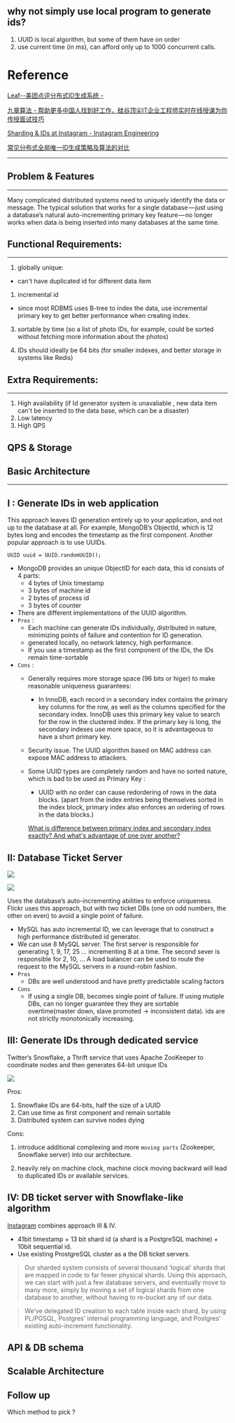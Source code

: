 
## why not simply use local program to generate ids?

1) UUID is local algorithm, but some of them have on order
2) use current time (in ms), can afford only up to 1000 concurrent calls.

# Reference

[Leaf--美团点评分布式ID生成系统 -](https://tech.meituan.com/MT_Leaf.html)

[九章算法 - 帮助更多中国人找到好工作，硅谷顶尖IT企业工程师实时在线授课为你传授面试技巧](https://www.jiuzhang.com/article/gXM1xa/)

[Sharding & IDs at Instagram - Instagram Engineering](https://engineering.instagram.com/sharding-ids-at-instagram-1cf5a71e5a5c?gi=7093ee3fac31)

[常见分布式全局唯一ID生成策略及算法的对比](https://gavinlee1.github.io/2017/06/28/%E5%B8%B8%E8%A7%81%E5%88%86%E5%B8%83%E5%BC%8F%E5%85%A8%E5%B1%80%E5%94%AF%E4%B8%80ID%E7%94%9F%E6%88%90%E7%AD%96%E7%95%A5%E5%8F%8A%E7%AE%97%E6%B3%95%E7%9A%84%E5%AF%B9%E6%AF%94/)

---

## Problem & Features

---

Many complicated distributed systems need to uniquely identify the data or message. The typical solution that works for a single database — just using a database’s natural auto-incrementing primary key feature — no longer works when data is being inserted into many databases at the same time.

## Functional Requirements:

---

1. globally unique:
  - can't have duplicated id for different data item
1. incremental id
  - since most RDBMS uses B-tree to index the data, use incremental primary key to get better performance when creating index.

3.  sortable by time (so a list of photo IDs, for example, could be sorted without fetching more information about the photos)

4.  IDs should ideally be 64 bits (for smaller indexes, and better storage in systems like Redis)

## Extra Requirements:

---

1. High availability (if Id generator system is unavaliable , new data item can't be inserted to the data base, which can be a disaster)
1. Low latency
1. High QPS

## QPS & Storage

## Basic Architecture

---

## I : Generate IDs in web application

This approach leaves ID generation entirely up to your application, and not up to the database at all. For example, MongoDB’s ObjectId, which is 12 bytes long and encodes the timestamp as the first component. Another popular approach is to use UUIDs.

    UUID uuid = UUID.randomUUID();

- MongoDB provides an unique ObjectID for each data, this id consists of 4 parts:
  - 4 bytes of Unix timestamp
  - 3 bytes of machine id
  - 2 bytes of process id
  - 3 bytes of counter
- There are different implementations of the UUID algorithm.
- `Pros`  :
  - Each machine can generate IDs individually, distributed in nature, minimizing points of failure and contention for ID generation.
  - generated locally, no network latency, high performance.
  - If you use a timestamp as the first component of the IDs, the IDs remain time-sortable
- `Cons`  :
  - Generally requires more storage space (96 bits or higer) to make reasonable uniqueness guarantees:
    - In InnoDB, each record in a secondary index contains the primary key columns for the row, as well as the columns specified for the secondary index. InnoDB uses this primary key value to search for the row in the clustered index. If the primary key is long, the secondary indexes use more space, so it is advantageous to have a short primary key.
  - Security issue. The UUID algorithm based on MAC address can expose MAC address to attackers.
  - Some UUID types are completely random and have no sorted nature, which is bad to be used as Primary Key :
    - UUID with no order can cause redordering of rows in the data blocks. (apart from the index entries being themselves sorted in the index block, primary index also enforces an ordering of rows in the data blocks.)

    [What is difference between primary index and secondary index exactly? And what's advantage of one over another?](https://www.quora.com/What-is-difference-between-primary-index-and-secondary-index-exactly-And-whats-advantage-of-one-over-another/answer/Siddharth-Teotia?srid=nkLR)

## II: Database Ticket Server

![](https://static.notion-static.com/bc3b8bc9-76b1-452e-869a-f8fc6beb18bc/Untitled)

![](https://static.notion-static.com/0b371dc5-095b-4e2f-a8da-c6567dd9fa81/Untitled)

Uses the database’s auto-incrementing abilities to enforce uniqueness. Flickr uses this approach, but with two ticket DBs (one on odd numbers, the other on even) to avoid a single point of failure.

- MySQL has auto incremental ID, we can leverage that to construct a high performance distributed id generator.
- We can use 8 MySQL server. The first server is responsible for generating 1, 9, 17, 25 ... incrementing 8 at a time. The second sever is responsible for 2, 10, ... A load balancer can be used to route the request to the MySQL servers in a round-robin fashion.
- `Pros`
  - DBs are well understood and have pretty predictable scaling factors
- `Cons`
  - If using a single DB, becomes single point of failure. If using mutiple DBs, can no longer guarantee they they are sortable overtime(master down, slave promoted → inconsistent data). ids are not strictly monotonically increasing.

## III: Generate IDs through dedicated service

Twitter’s Snowflake, a Thrift service that uses Apache ZooKeeper to coordinate nodes and then generates 64-bit unique IDs

![](https://static.notion-static.com/a7588734-5061-434c-aa2c-7a477afd21d0/Untitled)

Pros:

1. Snowflake IDs are 64-bits, half the size of a UUID
1. Can use time as first component and remain sortable
1. Distributed system can survive nodes dying

Cons:

1. introduce additional complexing and more `moving parts` (Zookeeper, Snowflake server) into our architecture.

 2.  heavily rely on machine clock,  machine clock moving backward will lead to duplicated IDs or available services.

## IV: DB ticket server with Snowflake-like algorithm

[Instagram](https://engineering.instagram.com/sharding-ids-at-instagram-1cf5a71e5a5c) combines approach III & IV.

- 41bit timestamp + 13 bit shard id (a shard is a PostgreSQL machine) + 10bit sequential id.
- Use existing ProstgreSQL cluster as a the DB ticket servers.

> Our sharded system consists of several thousand ‘logical’ shards that are mapped in code to far fewer physical shards. Using this approach, we can start with just a few database servers, and eventually move to many more, simply by moving a set of logical shards from one database to another, without having to re-bucket any of our data.

> We’ve delegated ID creation to each table inside each shard, by using PL/PGSQL, Postgres’ internal programming language, and Postgres’ existing auto-increment functionality.

## API & DB schema

## Scalable Architecture

## Follow up

Which method to pick ?
